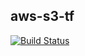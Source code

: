## aws-s3-tf ##

[![Build Status](https://travis-ci.org/joemccann/dillinger.svg?branch=master)](https://travis-ci.org/joemccann/dillinger)

